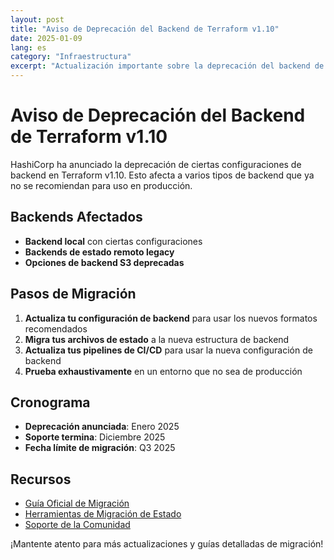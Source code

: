 ```yaml
---
layout: post
title: "Aviso de Deprecación del Backend de Terraform v1.10"
date: 2025-01-09
lang: es
category: "Infraestructura"
excerpt: "Actualización importante sobre la deprecación del backend de Terraform v1.10 y pasos de migración."
---
```


# Aviso de Deprecación del Backend de Terraform v1.10

HashiCorp ha anunciado la deprecación de ciertas configuraciones de backend en Terraform v1.10. Esto afecta a varios tipos de backend que ya no se recomiendan para uso en producción.

## Backends Afectados

- **Backend local** con ciertas configuraciones
- **Backends de estado remoto legacy**
- **Opciones de backend S3 deprecadas**

## Pasos de Migración

1. **Actualiza tu configuración de backend** para usar los nuevos formatos recomendados
2. **Migra tus archivos de estado** a la nueva estructura de backend
3. **Actualiza tus pipelines de CI/CD** para usar la nueva configuración de backend
4. **Prueba exhaustivamente** en un entorno que no sea de producción

## Cronograma

- **Deprecación anunciada**: Enero 2025
- **Soporte termina**: Diciembre 2025
- **Fecha límite de migración**: Q3 2025

## Recursos

- [Guía Oficial de Migración](https://terraform.io/docs/backends/)
- [Herramientas de Migración de Estado](https://terraform.io/docs/commands/state/)
- [Soporte de la Comunidad](https://discuss.hashicorp.com/)

¡Mantente atento para más actualizaciones y guías detalladas de migración!
